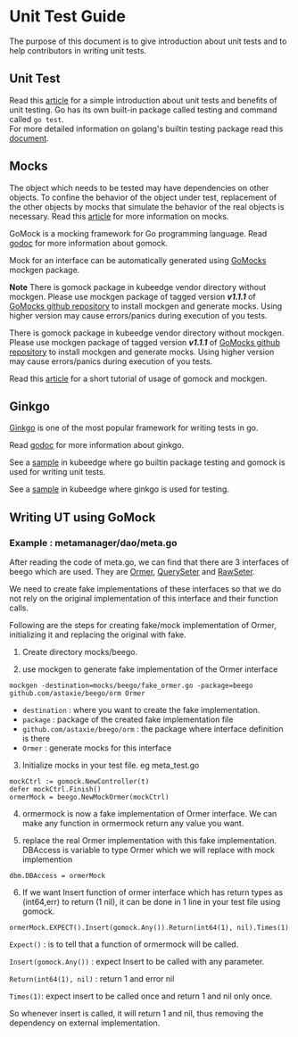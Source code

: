 # Unit Test Guide
The purpose of this document is to give introduction about unit tests and to help contributors in writing unit tests.

## Unit Test  
 
Read this [article](http://softwaretestingfundamentals.com/unit-testing/) for a simple introduction about unit tests and benefits of unit testing. Go has its own built-in package called testing and command called ```go test```.  
For more detailed information on golang's builtin testing package read this [document](https://golang.org/pkg/testing/]).
 
## Mocks  

 The object which needs to be tested may have dependencies on other objects. To confine the behavior of the object under test, replacement of the other objects by mocks that simulate the behavior of the real objects is necessary.
 Read this [article](https://medium.com/@piraveenaparalogarajah/what-is-mocking-in-testing-d4b0f2dbe20a) for more information on mocks.
 
 GoMock is a mocking framework for Go programming language.
 Read [godoc](https://godoc.org/github.com/golang/mock/gomock) for more information about gomock.
 
 Mock for an interface can be automatically generated using [GoMocks](https://github.com/golang/mock) mockgen package.
 
 **Note** There is gomock package in kubeedge vendor directory without mockgen. Please use mockgen package of tagged version ***v1.1.1*** of [GoMocks github repository](https://github.com/golang/mock) to install mockgen and generate mocks. Using higher version may cause errors/panics during execution of you tests.

There is gomock package in kubeedge vendor directory without mockgen. Please use mockgen package of tagged version ***v1.1.1*** of [GoMocks github repository](https://github.com/golang/mock) to install mockgen and generate mocks. Using higher version may cause errors/panics during execution of you tests.

 Read this [article](https://blog.codecentric.de/en/2017/08/gomock-tutorial/) for a short tutorial of usage of gomock and mockgen.
 
## Ginkgo  
  
 [Ginkgo](https://onsi.github.io/ginkgo/) is one of the most popular framework for writing tests in go.
 
 Read [godoc](https://godoc.org/github.com/onsi/ginkgo) for more information about ginkgo.
 
See a [sample](https://github.com/kubeedge/kubeedge/blob/master/pkg/metamanager/dao/meta_test.go) in kubeedge where go builtin package testing and gomock is used for writing unit tests.

See a [sample](https://github.com/kubeedge/kubeedge/blob/master/pkg/devicetwin/dtmodule/dtmodule_test.go) in kubeedge where ginkgo is used for testing.

## Writing UT using GoMock  

### Example : metamanager/dao/meta.go  

After reading the code of meta.go, we can find that there are 3 interfaces of beego which are used. They are [Ormer](https://github.com/kubeedge/kubeedge/blob/master/vendor/github.com/astaxie/beego/orm/types.go), [QuerySeter](https://github.com/kubeedge/kubeedge/blob/master/vendor/github.com/astaxie/beego/orm/types.go) and [RawSeter](https://github.com/kubeedge/kubeedge/blob/master/vendor/github.com/astaxie/beego/orm/types.go).

We need to create fake implementations of these interfaces so that we do not rely on the original implementation of this interface and their function calls.

Following are the steps for creating fake/mock implementation of Ormer, initializing it and replacing the original with fake.  

1. Create directory mocks/beego.  

2. use mockgen to generate fake implementation of the Ormer interface
```shell
mockgen -destination=mocks/beego/fake_ormer.go -package=beego github.com/astaxie/beego/orm Ormer
```
- `destination` : where you want to create the fake implementation.  
- `package` : package of the created fake implementation file  
- `github.com/astaxie/beego/orm` : the package where interface definition is there  
- `Ormer` : generate mocks for this interface

3. Initialize mocks in your test file. eg meta_test.go
```shell
mockCtrl := gomock.NewController(t)
defer mockCtrl.Finish()
ormerMock = beego.NewMockOrmer(mockCtrl)
```  

4. ormermock is now a fake implementation of Ormer interface. We can make any function in ormermock return any value you want.    

5. replace the real Ormer implementation with this fake implementation. DBAccess is variable to type Ormer which we will replace with mock implemention  
```shell
dbm.DBAccess = ormerMock
```   

6. If we want Insert function of ormer interface which has return types as (int64,err) to return (1 nil), it can be done in 1 line in your test file using gomock.  
```shell
ormerMock.EXPECT().Insert(gomock.Any()).Return(int64(1), nil).Times(1)
```  

``Expect()`` : is to tell that a function of ormermock will be called.

``Insert(gomock.Any())`` : expect Insert to be called with any parameter.

``Return(int64(1), nil)`` : return 1 and error nil

``Times(1)``: expect insert to be called once and return 1 and nil only once.

So whenever insert is called, it will return 1 and nil, thus removing the dependency on external implementation.